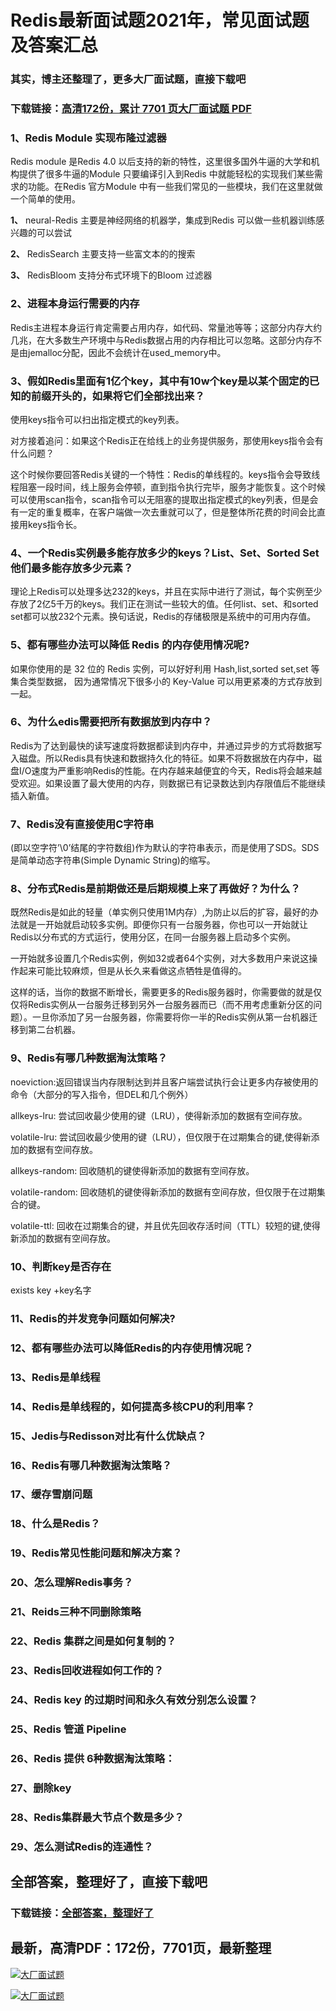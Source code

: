 # Redis最新面试题2021年，常见面试题及答案汇总

### 其实，博主还整理了，更多大厂面试题，直接下载吧

### 下载链接：[高清172份，累计 7701 页大厂面试题  PDF](https://github.com/souyunku/DevBooks/blob/master/docs/index.md)



### 1、Redis Module 实现布隆过滤器

Redis module 是Redis 4.0 以后支持的新的特性，这里很多国外牛逼的大学和机构提供了很多牛逼的Module 只要编译引入到Redis 中就能轻松的实现我们某些需求的功能。在Redis 官方Module 中有一些我们常见的一些模块，我们在这里就做一个简单的使用。

**1、** neural-Redis 主要是神经网络的机器学，集成到Redis 可以做一些机器训练感兴趣的可以尝试

**2、** RedisSearch 主要支持一些富文本的的搜索

**3、** RedisBloom 支持分布式环境下的Bloom 过滤器


### 2、进程本身运行需要的内存

Redis主进程本身运行肯定需要占用内存，如代码、常量池等等；这部分内存大约几兆，在大多数生产环境中与Redis数据占用的内存相比可以忽略。这部分内存不是由jemalloc分配，因此不会统计在used_memory中。


### 3、假如Redis里面有1亿个key，其中有10w个key是以某个固定的已知的前缀开头的，如果将它们全部找出来？

使用keys指令可以扫出指定模式的key列表。

对方接着追问：如果这个Redis正在给线上的业务提供服务，那使用keys指令会有什么问题？

这个时候你要回答Redis关键的一个特性：Redis的单线程的。keys指令会导致线程阻塞一段时间，线上服务会停顿，直到指令执行完毕，服务才能恢复。这个时候可以使用scan指令，scan指令可以无阻塞的提取出指定模式的key列表，但是会有一定的重复概率，在客户端做一次去重就可以了，但是整体所花费的时间会比直接用keys指令长。


### 4、一个Redis实例最多能存放多少的keys？List、Set、Sorted Set他们最多能存放多少元素？

理论上Redis可以处理多达232的keys，并且在实际中进行了测试，每个实例至少存放了2亿5千万的keys。我们正在测试一些较大的值。任何list、set、和sorted set都可以放232个元素。换句话说，Redis的存储极限是系统中的可用内存值。


### 5、都有哪些办法可以降低 Redis 的内存使用情况呢?

如果你使用的是 32 位的 Redis 实例，可以好好利用 Hash,list,sorted set,set 等集合类型数据， 因为通常情况下很多小的 Key-Value 可以用更紧凑的方式存放到一起。


### 6、为什么edis需要把所有数据放到内存中？

Redis为了达到最快的读写速度将数据都读到内存中，并通过异步的方式将数据写入磁盘。所以Redis具有快速和数据持久化的特征。如果不将数据放在内存中，磁盘I/O速度为严重影响Redis的性能。在内存越来越便宜的今天，Redis将会越来越受欢迎。如果设置了最大使用的内存，则数据已有记录数达到内存限值后不能继续插入新值。


### 7、Redis没有直接使用C字符串

(即以空字符’\0’结尾的字符数组)作为默认的字符串表示，而是使用了SDS。SDS是简单动态字符串(Simple Dynamic String)的缩写。


### 8、分布式Redis是前期做还是后期规模上来了再做好？为什么？

既然Redis是如此的轻量（单实例只使用1M内存）,为防止以后的扩容，最好的办法就是一开始就启动较多实例。即便你只有一台服务器，你也可以一开始就让Redis以分布式的方式运行，使用分区，在同一台服务器上启动多个实例。

一开始就多设置几个Redis实例，例如32或者64个实例，对大多数用户来说这操作起来可能比较麻烦，但是从长久来看做这点牺牲是值得的。

这样的话，当你的数据不断增长，需要更多的Redis服务器时，你需要做的就是仅仅将Redis实例从一台服务迁移到另外一台服务器而已（而不用考虑重新分区的问题）。一旦你添加了另一台服务器，你需要将你一半的Redis实例从第一台机器迁移到第二台机器。


### 9、Redis有哪几种数据淘汰策略？

noeviction:返回错误当内存限制达到并且客户端尝试执行会让更多内存被使用的命令（大部分的写入指令，但DEL和几个例外）

allkeys-lru: 尝试回收最少使用的键（LRU），使得新添加的数据有空间存放。

volatile-lru: 尝试回收最少使用的键（LRU），但仅限于在过期集合的键,使得新添加的数据有空间存放。

allkeys-random: 回收随机的键使得新添加的数据有空间存放。

volatile-random: 回收随机的键使得新添加的数据有空间存放，但仅限于在过期集合的键。

volatile-ttl: 回收在过期集合的键，并且优先回收存活时间（TTL）较短的键,使得新添加的数据有空间存放。


### 10、判断key是否存在

exists key +key名字


### 11、Redis的并发竞争问题如何解决?
### 12、都有哪些办法可以降低Redis的内存使用情况呢？
### 13、Redis是单线程
### 14、Redis是单线程的，如何提高多核CPU的利用率？
### 15、Jedis与Redisson对比有什么优缺点？
### 16、Redis有哪几种数据淘汰策略？
### 17、缓存雪崩问题
### 18、什么是Redis？
### 19、Redis常见性能问题和解决方案？
### 20、怎么理解Redis事务？
### 21、Reids三种不同删除策略
### 22、Redis 集群之间是如何复制的？
### 23、Redis回收进程如何工作的？
### 24、Redis key 的过期时间和永久有效分别怎么设置？
### 25、Redis 管道 Pipeline
### 26、Redis 提供 6种数据淘汰策略：
### 27、删除key
### 28、Redis集群最大节点个数是多少？
### 29、怎么测试Redis的连通性？




## 全部答案，整理好了，直接下载吧

### 下载链接：[全部答案，整理好了](https://www.souyunku.com/wp-content/uploads/weixin/githup-weixin-2.png)




## 最新，高清PDF：172份，7701页，最新整理

[![大厂面试题](https://www.souyunku.com/wp-content/uploads/weixin/mst.png "架构师专栏")](https://www.souyunku.com/wp-content/uploads/weixin/githup-weixin.png "架构师专栏")

[![大厂面试题](https://www.souyunku.com/wp-content/uploads/weixin/githup-weixin.png "架构师专栏")](https://www.souyunku.com/wp-content/uploads/weixin/githup-weixin.png "架构师专栏")
